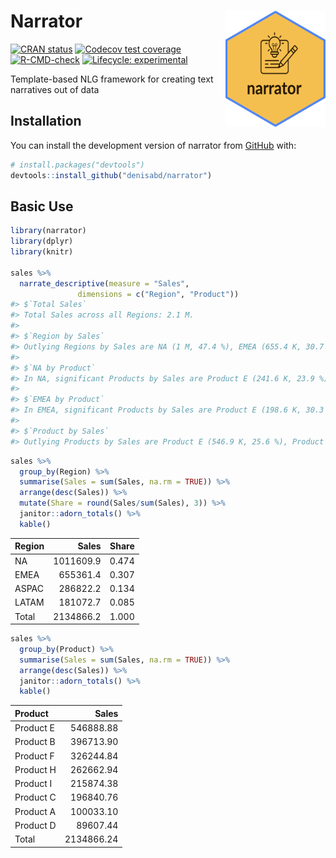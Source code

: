 
<!-- README.md is generated from README.Rmd. Please edit that file -->

# Narrator <img src="man/figures/hex.png" align="right" alt="" width="160" />

<!-- badges: start -->

[![CRAN
status](https://www.r-pkg.org/badges/version/narrator)](https://CRAN.R-project.org/package=narrator)
[![Codecov test
coverage](https://codecov.io/gh/denisabd/narrator/branch/main/graph/badge.svg)](https://app.codecov.io/gh/denisabd/narrator?branch=main)
[![R-CMD-check](https://github.com/denisabd/narrator/actions/workflows/R-CMD-check.yaml/badge.svg)](https://github.com/denisabd/narrator/actions/workflows/R-CMD-check.yaml)
[![Lifecycle:
experimental](https://img.shields.io/badge/lifecycle-experimental-orange.svg)](https://lifecycle.r-lib.org/articles/stages.html#experimental)
<!-- badges: end -->

Template-based NLG framework for creating text narratives out of data

## Installation

You can install the development version of narrator from
[GitHub](https://github.com/) with:

``` r
# install.packages("devtools")
devtools::install_github("denisabd/narrator")
```

## Basic Use

``` r
library(narrator)
library(dplyr)
library(knitr)

sales %>%
  narrate_descriptive(measure = "Sales",
               dimensions = c("Region", "Product"))
#> $`Total Sales`
#> Total Sales across all Regions: 2.1 M.
#> 
#> $`Region by Sales`
#> Outlying Regions by Sales are NA (1 M, 47.4 %), EMEA (655.4 K, 30.7 %).
#> 
#> $`NA by Product`
#> In NA, significant Products by Sales are Product E (241.6 K, 23.9 %), Product B (201.9 K, 20 %), Product F (154.1 K, 15.2 %).
#> 
#> $`EMEA by Product`
#> In EMEA, significant Products by Sales are Product E (198.6 K, 30.3 %), Product B (95.9 K, 14.6 %), Product F (92.9 K, 14.2 %).
#> 
#> $`Product by Sales`
#> Outlying Products by Sales are Product E (546.9 K, 25.6 %), Product B (396.7 K, 18.6 %), Product F (326.2 K, 15.3 %).
```

``` r
sales %>%
  group_by(Region) %>%
  summarise(Sales = sum(Sales, na.rm = TRUE)) %>%
  arrange(desc(Sales)) %>%
  mutate(Share = round(Sales/sum(Sales), 3)) %>%
  janitor::adorn_totals() %>%
  kable()
```

| Region |     Sales | Share |
|:-------|----------:|------:|
| NA     | 1011609.9 | 0.474 |
| EMEA   |  655361.4 | 0.307 |
| ASPAC  |  286822.2 | 0.134 |
| LATAM  |  181072.7 | 0.085 |
| Total  | 2134866.2 | 1.000 |

``` r
sales %>%
  group_by(Product) %>%
  summarise(Sales = sum(Sales, na.rm = TRUE)) %>%
  arrange(desc(Sales)) %>%
  janitor::adorn_totals() %>%
  kable()
```

| Product   |      Sales |
|:----------|-----------:|
| Product E |  546888.88 |
| Product B |  396713.90 |
| Product F |  326244.84 |
| Product H |  262662.94 |
| Product I |  215874.38 |
| Product C |  196840.76 |
| Product A |  100033.10 |
| Product D |   89607.44 |
| Total     | 2134866.24 |
